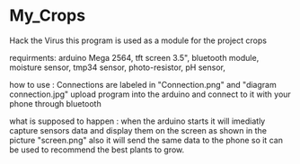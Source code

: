 # My_Crops
Hack the Virus
this program is used as a module for the project crops

requirments:
arduino Mega 2564,
tft screen 3.5",
bluetooth module,
moisture sensor,
tmp34 sensor,
photo-resistor,
pH sensor,

how to use :
Connections are labeled in "Connection.png" and "diagram connection.jpg"
upload program into the arduino and connect to it with your phone through bluetooth

what is supposed to happen :
when the arduino starts it will imediatly capture sensors data and display them on the screen as shown in the picture
"screen.png" also it will send the same data to the phone so it can be used to recommend the best plants to grow.
